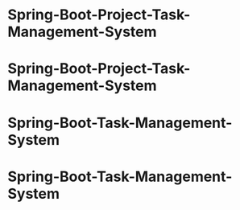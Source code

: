 # Spring-Boot-Project-Task-Management-System
# Spring-Boot-Project-Task-Management-System
# Spring-Boot-Task-Management-System
# Spring-Boot-Task-Management-System
